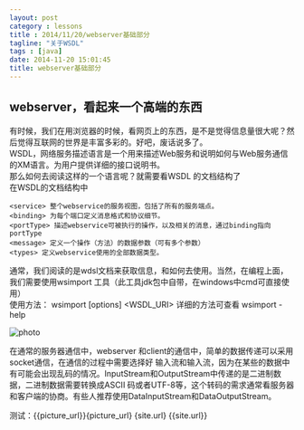 ```yaml
---
layout: post
category : lessons
title : 2014/11/20/webserver基础部分
tagline: "关于WSDL"
tags : [java]
date: 2014-11-20 15:01:45
title: webserver基础部分
---
```


## webserver，看起来一个高端的东西  
有时候，我们在用浏览器的时候，看网页上的东西，是不是觉得信息量很大呢？然后觉得互联网的世界是丰富多彩的。好吧，废话说多了。   
WSDL，网络服务描述语言是一个用来描述Web服务和说明如何与Web服务通信的XM语言。为用户提供详细的接口说明书。    
那么如何去阅读这样的一个语言呢？就需要看WSDL 的文档结构了    
在WSDL的文档结构中    

	<service> 整个webservice的服务视图，包括了所有的服务端点。
	<binding> 为每个端口定义消息格式和协议细节。
	<portType> 描述webservice可被执行的操作，以及相关的消息，通过binding指向portType
	<message> 定义一个操作（方法）的数据参数（可有多个参数）  
	<types> 定义webservice使用的全部数据类型。

通常，我们阅读的是wdsl文档来获取信息，和如何去使用。当然，在编程上面，我们需要使用wsimport 工具（此工具jdk包中自带，在windows中cmd可直接使用）  
使用方法： wsimport [options] <WSDL_URI>
详细的方法可查看 wsimport -help

![photo]({{site.url}}/assets/picture/20141020_wsdlhelp.jpg)  

在通常的服务器通信中，webserver 和client的通信中，简单的数据传递可以采用socket通信，在通信的过程中需要选择好 输入流和输入流，因为在某些的数据中有可能会出现乱码的情况。InputStream和OutputStream中传递的是二进制数据，二进制数据需要转换成ASCII 码或者UTF-8等，这个转码的需求通常看服务器和客户端的协商。有些人推荐使用DataInputStream和DataOutputStream。

测试：{{picture_url}}{picture_url} {site.url}
{{site.url}}






